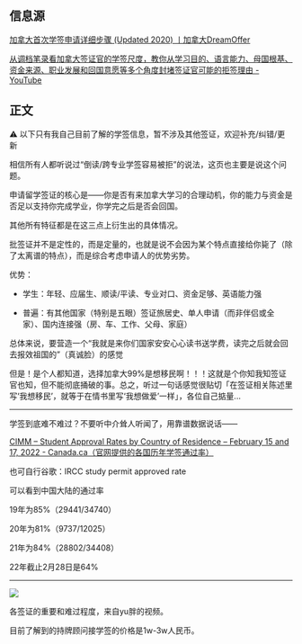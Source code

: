 ## 信息源

[加拿大首次学签申请详细步骤 (Updated 2020) 丨加拿大DreamOffer](https://www.dreamoffer.ca/canada-study-abroad-resource/diy-candian-study-permit)

[从调档笔录看加拿大签证官的学签尺度，教你从学习目的、语言能力、母国根基、资金来源、职业发展和回国意愿等多个角度封堵签证官可能的拒签理由 - YouTube](https://www.youtube.com/watch?v=DzPTPP9ZafU&list=WL&index=1)



## 正文

⚠️ 以下只有我自己目前了解的学签信息，暂不涉及其他签证，欢迎补充/纠错/更新



相信所有人都听说过“倒读/跨专业学签容易被拒”的说法，这页也主要是说这个问题。

申请留学签证的核心是——你是否有来加拿大学习的合理动机，你的能力与资金是否足以支持你完成学业，你学完之后是否会回国。

其他所有特征都是在这三点上衍生出的具体情况。

批签证并不是定性的，而是定量的，也就是说不会因为某个特点直接给你毙了（除了太离谱的特点），而是综合考虑申请人的优势劣势。

优势：

- 学生：年轻、应届生、顺读/平读、专业对口、资金足够、英语能力强

- 普遍：有其他国家（特别是五眼）签证旅居史、单人申请（而非伴侣或全家）、国内连接强（房、车、工作、父母、家庭）

总体来说，要营造一个“我就是来你们国家安安心心读书送学费，读完之后就会回去报效祖国的”（真诚脸）的感觉

但是！是个人都知道，选择加拿大99%是想移民啊！！！这就是个你知我知签证官也知，但不能彻底捅破的事。总之，听过一句话感觉很贴切「在签证相关陈述里写‘我想移民’，就等于在情书里写‘我想做爱’一样」，各位自己掂量...

---

学签到底难不难过？不要听中介耸人听闻了，用靠谱数据说话——

[CIMM – Student Approval Rates by Country of Residence – February 15 and 17, 2022 - Canada.ca（官网提供的各国历年学签通过率）](https://www.canada.ca/en/immigration-refugees-citizenship/corporate/transparency/committees/cimm-feb-15-17-2022/student-approval-rates.html)

也可自行谷歌：IRCC study permit approved rate

可以看到中国大陆的通过率

19年为85%（29441/34740）

20年为81%（9737/12025）

21年为84%（28802/34408）

22年截止2月28日是64%

---

![](https://cdn.jsdelivr.net/gh/Gnblink0/Picture/img/20220701094120.png)

各签证的重要和难过程度，来自yu胖的视频。



目前了解到的持牌顾问接学签的价格是1w-3w人民币。